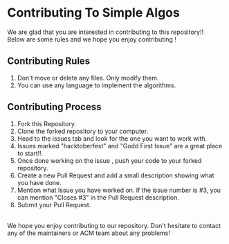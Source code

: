 <h1>Contributing To Simple Algos</h1>
We are glad that you are interested in contributing to this repository!!<br>
Below are some rules and we hope you enjoy contributing ! <br>

<h2>Contributing Rules</h2>

1. Don't move or delete any files. Only modify them.<br>
2. You can use any language to implement the algorithms.<br>

<h2>Contributing Process</h2>

1. Fork this Repository.<br>
2. Clone the forked repository to your computer.<br>
3. Head to the issues tab and look for the one you want to work with.<br>
4. Issues marked "hacktoberfest" and "Godd First Issue" are a great place to start!!.<br>
5. Once done working on the issue , push your code to your forked repository.<br>
6. Create a new Pull Request and add a small description showing what you have done.<br>
7. Mention what Issue you have worked on. If the issue number is #3, you can mention "Closes #3" in the Pull Request description.<br>
8. Submit your Pull Request.

<br>
We hope you enjoy contributing to our repository. Don't hesitate to contact any of the maintainers or ACM team about any problems!
